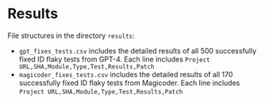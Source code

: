 # Results

File structures in the directory `results`:
- `gpt_fixes_tests.csv` includes the detailed results of all 500 successfully fixed ID flaky tests from GPT-4. Each line includes `Project URL,SHA,Module,Type,Test,Results,Patch`
- `magicoder_fixes_tests.csv` includes the detailed results of all 170 successfully fixed ID flaky tests from Magicoder. Each line includes `Project URL,SHA,Module,Type,Test,Results,Patch`